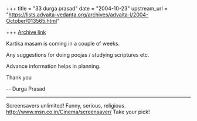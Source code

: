 +++
title = "33 durga prasad"
date = "2004-10-23"
upstream_url = "https://lists.advaita-vedanta.org/archives/advaita-l/2004-October/013565.html"

+++
[Archive link](https://lists.advaita-vedanta.org/archives/advaita-l/2004-October/013565.html)

Kartika masam is coming in a couple of weeks.

Any suggestions for doing poojas / studying scriptures etc.

Advance information helps in planning.

Thank you

-- Durga Prasad

_________________________________________________________________
Screensavers unlimited! Funny, serious, religious. 
http://www.msn.co.in/Cinema/screensaver/ Take your pick!



